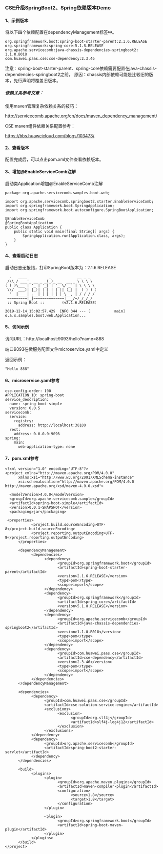 ### CSE升级SpringBoot2、Spring依赖版本Demo

#### 1、示例版本

将以下四个依赖配置在dependencyManagement标签中。
```
org.springframework.boot:spring-boot-starter-parent:2.1.6.RELEASE
org.springframework:spring-core:5.1.8.RELEASE
org.apache.servicecomb:java-chassis-dependencies-springboot2: 1.1.0.B018
com.huawei.paas.cse:cse-dependency:2.3.46
```
注意：spring-boot-starter-parent、spring-core依赖需要配置在java-chassis-dependencies-springboot2之前，
原因：chassis内部依赖可能是比较旧的版本，先行声明将覆盖旧版本。



##### 依赖关系参考文章：

使用maven管理复杂依赖关系的技巧：

http://servicecomb.apache.org/cn/docs/maven_dependency_management/

CSE maven组件依赖关系配置参考：

https://bbs.huaweicloud.com/blogs/103473/



#### 2、查看版本

配置完成后，可以点击pom.xml文件查看依赖版本。



#### 3、增加@EnableServiceComb注解

启动类Application增加@EnableServiceComb注解

```
package org.apache.servicecomb.samples.boot.web;

import org.apache.servicecomb.springboot2.starter.EnableServiceComb;
import org.springframework.boot.SpringApplication;
import org.springframework.boot.autoconfigure.SpringBootApplication;

@EnableServiceComb
@SpringBootApplication
public class Application {
	public static void main(final String[] args) {
		SpringApplication.run(Application.class, args);
	}
}
```



#### 4、查看启动日志


启动日志无报错，打印SpringBoot版本为：2.1.6.RELEASE

```
  .   ____          _            __ _ _
 /\\ / ___'_ __ _ _(_)_ __  __ _ \ \ \ \
( ( )\___ | '_ | '_| | '_ \/ _` | \ \ \ \
 \\/  ___)| |_)| | | | | || (_| |  ) ) ) )
  '  |____| .__|_| |_|_| |_\__, | / / / /
 =========|_|==============|___/=/_/_/_/
 :: Spring Boot ::        (v2.1.6.RELEASE)

2019-12-14 15:02:57.429  INFO 344 --- [           main] o.a.s.samples.boot.web.Application...
```



#### 5、访问示例


访问URL：http://localhost:9093/hello?name=888

端口9093在微服务配置文件microservice.yaml中定义

返回示例：

```
"Hello 888"
```



#### 6、microservice.yaml参考

```
cse-config-order: 100
APPLICATION_ID: spring-boot
service_description:
  name: spring-boot-simple
  version: 0.0.5
servicecomb:
  service:
    registry:
      address: http://localhost:30100
  rest:
    address: 0.0.0.0:9093
spring:
    main:
      web-application-type: none
```



#### 7、pom.xml参考

    <?xml version="1.0" encoding="UTF-8"?>
    <project xmlns="http://maven.apache.org/POM/4.0.0"
          xmlns:xsi="http://www.w3.org/2001/XMLSchema-instance"
          xsi:schemaLocation="http://maven.apache.org/POM/4.0.0 http://maven.apache.org/xsd/maven-4.0.0.xsd">
          
      <modelVersion>4.0.0</modelVersion>
      <groupId>org.apache.servicecomb.sample</groupId>
      <artifactId>spring-boot-simple</artifactId>
      <version>0.0.1-SNAPSHOT</version>
      <packaging>jar</packaging>
     
     <properties>
                <project.build.sourceEncoding>UTF-8</project.build.sourceEncoding>
                <project.reporting.outputEncoding>UTF-8</project.reporting.outputEncoding>
          </properties>
     
          <dependencyManagement>
                <dependencies>
                      <dependency>
                            <groupId>org.springframework.boot</groupId>
                            <artifactId>spring-boot-starter-parent</artifactId>
                            <version>2.1.6.RELEASE</version>
                            <type>pom</type>
                            <scope>import</scope>
                      </dependency>
                      <dependency>
                            <groupId>org.springframework</groupId>
                            <artifactId>spring-core</artifactId>
                            <version>5.1.8.RELEASE</version>
                      </dependency>
                      <dependency>
                            <groupId>org.apache.servicecomb</groupId>
                            <artifactId>java-chassis-dependencies-springboot2</artifactId>
                            <version>1.1.0.B018</version>
                            <type>pom</type>
                            <scope>import</scope>
                      </dependency>
                      <dependency>
                            <groupId>com.huawei.paas.cse</groupId>
                            <artifactId>cse-dependency</artifactId>
                            <version>2.3.46</version>
                            <type>pom</type>
                            <scope>import</scope>
                      </dependency>
                </dependencies>
          </dependencyManagement>
     
          <dependencies>
                <dependency>
                      <groupId>com.huawei.paas.cse</groupId>
                      <artifactId>cse-solution-service-engine</artifactId>
                      <exclusions>
                            <exclusion>
                                  <groupId>org.slf4j</groupId>
                                  <artifactId>slf4j-log4j12</artifactId>
                            </exclusion>
                      </exclusions>
                </dependency>
                <dependency>
                      <groupId>org.apache.servicecomb</groupId>
                      <artifactId>spring-boot2-starter-servlet</artifactId>
                </dependency>
          </dependencies>
     
          <build>
                <plugins>
                      <plugin>
                            <groupId>org.apache.maven.plugins</groupId>
                            <artifactId>maven-compiler-plugin</artifactId>
                            <configuration>
                                  <source>1.8</source>
                                  <target>1.8</target>
                            </configuration>
                      </plugin>
     
                      <plugin>
                            <groupId>org.springframework.boot</groupId>
                            <artifactId>spring-boot-maven-plugin</artifactId>
                      </plugin>
                </plugins>
          </build>
    </project>

